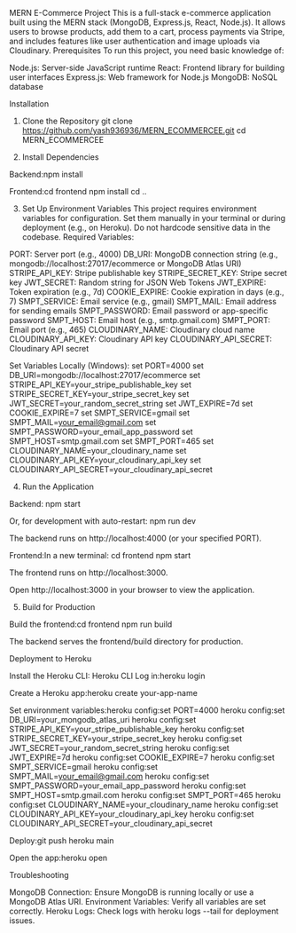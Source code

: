 MERN E-Commerce Project
This is a full-stack e-commerce application built using the MERN stack (MongoDB, Express.js, React, Node.js). It allows users to browse products, add them to a cart, process payments via Stripe, and includes features like user authentication and image uploads via Cloudinary.
Prerequisites
To run this project, you need basic knowledge of:

Node.js: Server-side JavaScript runtime
React: Frontend library for building user interfaces
Express.js: Web framework for Node.js
MongoDB: NoSQL database


Installation
1. Clone the Repository
git clone https://github.com/yash936936/MERN_ECOMMERCEE.git
cd MERN_ECOMMERCEE

2. Install Dependencies

Backend:npm install


Frontend:cd frontend
npm install
cd ..



3. Set Up Environment Variables
This project requires environment variables for configuration. Set them manually in your terminal or during deployment (e.g., on Heroku). Do not hardcode sensitive data in the codebase.
Required Variables:

PORT: Server port (e.g., 4000)
DB_URI: MongoDB connection string (e.g., mongodb://localhost:27017/ecommerce or MongoDB Atlas URI)
STRIPE_API_KEY: Stripe publishable key
STRIPE_SECRET_KEY: Stripe secret key
JWT_SECRET: Random string for JSON Web Tokens
JWT_EXPIRE: Token expiration (e.g., 7d)
COOKIE_EXPIRE: Cookie expiration in days (e.g., 7)
SMPT_SERVICE: Email service (e.g., gmail)
SMPT_MAIL: Email address for sending emails
SMPT_PASSWORD: Email password or app-specific password
SMPT_HOST: Email host (e.g., smtp.gmail.com)
SMPT_PORT: Email port (e.g., 465)
CLOUDINARY_NAME: Cloudinary cloud name
CLOUDINARY_API_KEY: Cloudinary API key
CLOUDINARY_API_SECRET: Cloudinary API secret

Set Variables Locally (Windows):
set PORT=4000
set DB_URI=mongodb://localhost:27017/ecommerce
set STRIPE_API_KEY=your_stripe_publishable_key
set STRIPE_SECRET_KEY=your_stripe_secret_key
set JWT_SECRET=your_random_secret_string
set JWT_EXPIRE=7d
set COOKIE_EXPIRE=7
set SMPT_SERVICE=gmail
set SMPT_MAIL=your_email@gmail.com
set SMPT_PASSWORD=your_email_app_password
set SMPT_HOST=smtp.gmail.com
set SMPT_PORT=465
set CLOUDINARY_NAME=your_cloudinary_name
set CLOUDINARY_API_KEY=your_cloudinary_api_key
set CLOUDINARY_API_SECRET=your_cloudinary_api_secret

4. Run the Application

Backend:
npm start

Or, for development with auto-restart:
npm run dev

The backend runs on http://localhost:4000 (or your specified PORT).

Frontend:In a new terminal:
cd frontend
npm start

The frontend runs on http://localhost:3000.

Open http://localhost:3000 in your browser to view the application.


5. Build for Production

Build the frontend:cd frontend
npm run build


The backend serves the frontend/build directory for production.

Deployment to Heroku

Install the Heroku CLI: Heroku CLI
Log in:heroku login


Create a Heroku app:heroku create your-app-name


Set environment variables:heroku config:set PORT=4000
heroku config:set DB_URI=your_mongodb_atlas_uri
heroku config:set STRIPE_API_KEY=your_stripe_publishable_key
heroku config:set STRIPE_SECRET_KEY=your_stripe_secret_key
heroku config:set JWT_SECRET=your_random_secret_string
heroku config:set JWT_EXPIRE=7d
heroku config:set COOKIE_EXPIRE=7
heroku config:set SMPT_SERVICE=gmail
heroku config:set SMPT_MAIL=your_email@gmail.com
heroku config:set SMPT_PASSWORD=your_email_app_password
heroku config:set SMPT_HOST=smtp.gmail.com
heroku config:set SMPT_PORT=465
heroku config:set CLOUDINARY_NAME=your_cloudinary_name
heroku config:set CLOUDINARY_API_KEY=your_cloudinary_api_key
heroku config:set CLOUDINARY_API_SECRET=your_cloudinary_api_secret


Deploy:git push heroku main


Open the app:heroku open



Troubleshooting

MongoDB Connection: Ensure MongoDB is running locally or use a MongoDB Atlas URI.
Environment Variables: Verify all variables are set correctly.
Heroku Logs: Check logs with heroku logs --tail for deployment issues.
